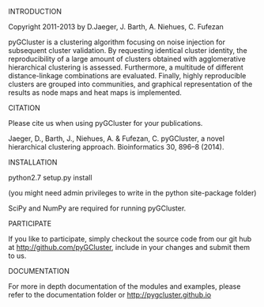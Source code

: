 INTRODUCTION


Copyright 2011-2013 by
                        D.Jaeger,
                        J. Barth,
                        A. Niehues,
                        C. Fufezan


pyGCluster is a clustering algorithm focusing on noise injection for subsequent cluster validation. By requesting identical cluster identity, the reproducibility of a large amount of clusters obtained with agglomerative hierarchical clustering is assessed. Furthermore, a multitude of different distance-linkage combinations are evaluated. Finally, highly reproducible clusters are grouped into communities, and graphical representation of the results as node maps and heat maps is implemented. 


CITATION

Please cite us when using pyGCluster for your publications.

Jaeger, D., Barth, J., Niehues, A. & Fufezan, C. pyGCluster, a novel hierarchical clustering approach. Bioinformatics 30, 896–8 (2014).


INSTALLATION

python2.7 setup.py install

(you might need admin privileges to write in the python site-package folder)

SciPy and NumPy are required for running pyGCluster.


PARTICIPATE

If you like to participate, simply checkout the source code from our git hub at
http://github.com/pyGCluster, include in your changes and submit them to us.


DOCUMENTATION

For more in depth documentation of the modules and examples, please refer to
the documentation folder or http://pygcluster.github.io


